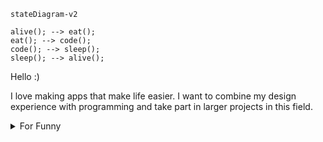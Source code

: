 ```mermaid
stateDiagram-v2

alive(); --> eat();
eat(); --> code();
code(); --> sleep();
sleep(); --> alive();

```



Hello :) 

I love making apps that make life easier. I want to combine my design experience with programming and take part in larger projects in this field.

<details>

<summary>For Funny</summary>




<!--START_SECTION:waka-->
![Code Time](http://img.shields.io/badge/Code%20Time-203%20hrs%209%20mins-blue)

![Profile Views](http://img.shields.io/badge/Profile%20Views-3-blue)

**🐱 My GitHub Data** 

> 🏆 610 Contributions in the Year 2022
 > 
> 📦 77.9 kB Used in GitHub's Storage 
 > 
> 💼 Opted to Hire
 > 
> 📜 53 Public Repositories 
 > 
> 🔑 2 Private Repositories  
 > 
**I'm a Night 🦉** 

```text
🌞 Morning    90 commits     ████░░░░░░░░░░░░░░░░░░░░░   16.57% 
🌆 Daytime    162 commits    ███████░░░░░░░░░░░░░░░░░░   29.83% 
🌃 Evening    136 commits    ██████░░░░░░░░░░░░░░░░░░░   25.05% 
🌙 Night      155 commits    ███████░░░░░░░░░░░░░░░░░░   28.55%

```
📅 **I'm Most Productive on Monday** 

```text
Monday       104 commits    ████░░░░░░░░░░░░░░░░░░░░░   19.15% 
Tuesday      56 commits     ██░░░░░░░░░░░░░░░░░░░░░░░   10.31% 
Wednesday    70 commits     ███░░░░░░░░░░░░░░░░░░░░░░   12.89% 
Thursday     70 commits     ███░░░░░░░░░░░░░░░░░░░░░░   12.89% 
Friday       102 commits    ████░░░░░░░░░░░░░░░░░░░░░   18.78% 
Saturday     59 commits     ██░░░░░░░░░░░░░░░░░░░░░░░   10.87% 
Sunday       82 commits     ███░░░░░░░░░░░░░░░░░░░░░░   15.1%

```


📊 **This Week I Spent My Time On** 

```text
⌚︎ Time Zone: Europe/Istanbul

💬 Programming Languages: 
TypeScript               5 hrs 59 mins       █████████████████████░░░░   87.41% 
CSS                      30 mins             █░░░░░░░░░░░░░░░░░░░░░░░░   7.44% 
Bash                     8 mins              ░░░░░░░░░░░░░░░░░░░░░░░░░   1.98% 
JSON                     4 mins              ░░░░░░░░░░░░░░░░░░░░░░░░░   1.05% 
XML                      4 mins              ░░░░░░░░░░░░░░░░░░░░░░░░░   1.0%

🐱‍💻 Projects: 
frontendship             6 hrs 23 mins       ███████████████████████░░   93.02% 
hangman                  20 mins             █░░░░░░░░░░░░░░░░░░░░░░░░   4.89% 
.zsh_sessions            8 mins              ░░░░░░░░░░░░░░░░░░░░░░░░░   2.09%

```

**I Mostly Code in JavaScript** 

```text
JavaScript               20 repos            ████████████░░░░░░░░░░░░░   47.62% 
HTML                     7 repos             ████░░░░░░░░░░░░░░░░░░░░░   16.67% 
CSS                      6 repos             ███░░░░░░░░░░░░░░░░░░░░░░   14.29% 
Swift                    5 repos             ███░░░░░░░░░░░░░░░░░░░░░░   11.9% 
TypeScript               3 repos             █░░░░░░░░░░░░░░░░░░░░░░░░   7.14%

```



 Last Updated on 08/11/2022 19:01:08 UTC
<!--END_SECTION:waka-->

</details>
